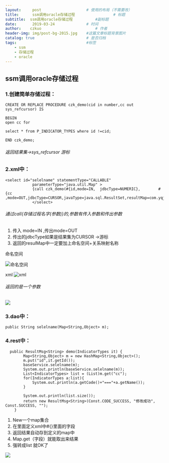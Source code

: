 ```yaml
---
layout:     post   				    # 使用的布局（不需要改）
title:      ssm调用oracle存储过程 				# 标题 
subtitle:  ssm调用oracle存储过程          #副标题
date:       2019-03-24 				# 时间
author:    czkuo						# 作者
header-img: img/post-bg-2015.jpg 	#这篇文章标题背景图片
catalog: true 						# 是否归档
tags:								#标签
    - ssm
    - 存储过程
    - oracle
---
```


## ssm调用oracle存储过程

###  1.创建简单存储过程：


```
CREATE OR REPLACE PROCEDURE czk_demo(cid in number,cc out sys_refcursor) IS

BEGIN
open cc for

select * from P_INDICATOR_TYPES where id !=cid;

END czk_demo;
```

###### 返回结果集->sys_refcursor 游标

###  2.xml中：
```
<select id="selelname" statementType="CALLABLE"
            parameterType="java.util.Map" >
			{call czk_demo(#{id,mode=IN,  jdbcType=NUMERIC},		#{cc ,mode=OUT,jdbcType=CURSOR,javaType=java.sql.ResultSet,resultMap=com.yqjr.fin.risk.stat.mapper.IndicatorTypesMapper.BaseResultMap})}
			</select>
```

###### 通过call{存储过程名字(参数)}的,参数有传入参数和传出参数 

1. 传入 mode=IN ,传出mode=OUT
2. 传出的jdbcType如果是结果集为CURSOR ->游标
3. 返回的resulMap中一定要加上命名空间+关系映射名称





命名空间

![命名空间](https://czkuo.github.io/postimages/201904031.png)

xml
![xml](https://czkuo.github.io/postimages/201904032.png)

###### 返回的是一个参数

![](https://czkuo.github.io/postimages/201904033.png)


###  3.dao中：

```
public String selelname(Map<String,Object> m);
```

###  4.rest中：

```
  public ResultMsg<String> demo(IndicatorTypes it) {
        Map<String,Object> m = new HashMap<String,Object>();
        m.put("id",it.getId());
        baseService.selelname(m);
        System.out.println(baseService.selelname(m));
        List<IndicatorTypes> list = (List)m.get("cc");
        for(IndicatorTypes a:list){
            System.out.println(a.getCode()+"==="+a.getName());
        }

        System.out.println(list.size());
        return new ResultMsg<String>(Const.CODE_SUCCESS, "修改成功", Const.SUCCESS, "");
    }
```
1. New一个map集合
2. 在里面定义xml中#{}里面的字段
3. 返回结果自动存到定义的map中
4. Map.get（字段）就能取出来结果
5. 强转成list 就OK了

![](https://czkuo.github.io/postimages/201904034.png)